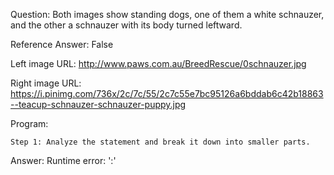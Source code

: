 Question: Both images show standing dogs, one of them a white schnauzer, and the other a schnauzer with its body turned leftward.

Reference Answer: False

Left image URL: http://www.paws.com.au/BreedRescue/0schnauzer.jpg

Right image URL: https://i.pinimg.com/736x/2c/7c/55/2c7c55e7bc95126a6bddab6c42b18863--teacup-schnauzer-schnauzer-puppy.jpg

Program:

```
Step 1: Analyze the statement and break it down into smaller parts.
```
Answer: Runtime error: ':'

